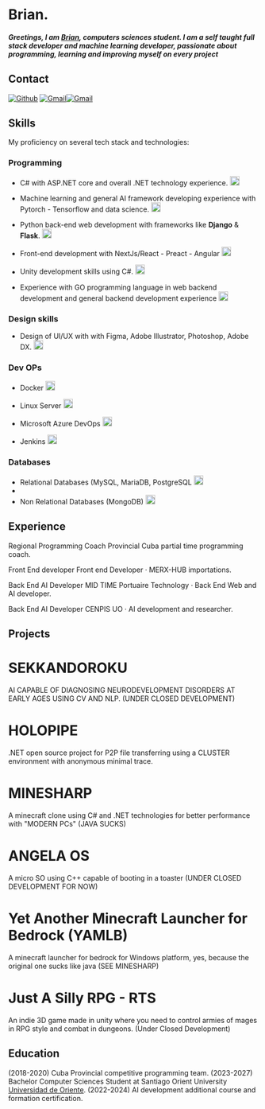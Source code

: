 # Brian.

##### Greetings, I am [Brian](https://github.com/VerianCS/), computers sciences student. I am a self taught full stack developer and machine learning developer, passionate about programming, learning and improving myself on every project

## Contact

[<img alt="Github" src="https://img.shields.io/badge/GitHub-%2312100E.svg?&style=for-the-badge&logo=Github&logoColor=white" />](https://github.com/VerianCS) [<img alt="Gmail" src="https://img.shields.io/badge/Gmail-D14836?style=for-the-badge&logo=gmail&logoColor=white" />](mailto:zafkiel023@gmail.com)[<img alt="Gmail" src="https://img.shields.io/badge/Telegram-%231DA1F2.svg?style=for-the-badge&logo=telegram&logoColor=white" />](https://t.me/Nvaeil)

## Skills

My proficiency on several tech stack and technologies:

### Programming

- C# with ASP.NET core and overall .NET technology experience. <img alt="Laravel" style="height:1.2rem" src="https://img.shields.io/static/v1?label=&message=Very Good&color=success" />

- Machine learning and general AI framework developing experience with Pytorch - Tensorflow and data science. <img alt="Laravel" style="height:1.2rem" src="https://img.shields.io/static/v1?label=&message=Very Good&color=success" />

- Python back-end web development with frameworks like **Django** & **Flask**. <img alt="Laravel" style="height:1.2rem" src="https://img.shields.io/static/v1?label=&message=Very Good&color=success" />


- Front-end development with NextJs/React - Preact - Angular <img alt="Laravel" style="height:1.2rem" src="https://img.shields.io/static/v1?label=&message=Very Good&color=success" />

- Unity development skills using C#. <img alt="Laravel" style="height:1.2rem" src="https://img.shields.io/static/v1?label=&message=Very Good&color=success" />

- Experience with GO programming language in web backend development and general backend development experience <img alt="Laravel" style="height:1.2rem" src="https://img.shields.io/static/v1?label=&message=Very Good&color=success" />


### Design skills

- Design of UI/UX with with Figma, Adobe Illustrator, Photoshop, Adobe DX. <img alt="Laravel" style="height:1.2rem" src="https://img.shields.io/static/v1?label=&message=Very Good&color=success" />

### Dev OPs

- Docker <img alt="git" style="height:1.2rem" src="https://img.shields.io/static/v1?label=&message=Normal&color=green" />

- Linux Server <img alt="git" style="height:1.2rem" src="https://img.shields.io/static/v1?label=&message=Excelent&color=sucess" />

- Microsoft Azure DevOps <img alt="git" style="height:1.2rem" src="https://img.shields.io/static/v1?label=&message=Excelent&color=sucess" />

- Jenkins <img alt="git" style="height:1.2rem" src="https://img.shields.io/static/v1?label=&message=Excelent&color=sucess" />


### Databases

- Relational Databases (MySQL, MariaDB, PostgreSQL <img alt="git" style="height:1.2rem" src="https://img.shields.io/static/v1?label=&message=Excelent&color=sucess" />
- 
- Non Relational Databases (MongoDB) <img alt="git" style="height:1.2rem" src="https://img.shields.io/static/v1?label=&message=Excelent&color=sucess" />

## Experience

Regional Programming Coach
Provincial Cuba partial time programming coach.

Front End developer
Front end Developer · MERX-HUB importations.

Back End AI Developer MID TIME
Portuaire Technology · Back End Web and AI developer. 

Back End AI Developer
CENPIS UO · AI development and researcher.

## Projects

# SEKKANDOROKU

AI CAPABLE OF DIAGNOSING NEURODEVELOPMENT DISORDERS AT EARLY AGES USING CV AND NLP. (UNDER CLOSED DEVELOPMENT)

# HOLOPIPE

.NET open source project for P2P file transferring using a CLUSTER environment with anonymous minimal trace.

# MINESHARP

A minecraft clone using C# and .NET technologies for better performance with "MODERN PCs" (JAVA SUCKS)

# ANGELA OS

A micro SO using C++ capable of booting in a toaster (UNDER CLOSED DEVELOPMENT FOR NOW)

# Yet Another Minecraft Launcher for Bedrock (YAMLB)

A minecraft launcher for bedrock for Windows platform, yes, because the original one sucks like java (SEE MINESHARP)

# Just A Silly RPG - RTS

An indie 3D game made in unity where you need to control armies of mages in RPG style and combat in dungeons. (Under Closed Development)


## Education
(2018-2020) Cuba Provincial competitive programming team. 
(2023-2027) Bachelor Computer Sciences Student at Santiago Orient University [Universidad de Oriente]((https://uo.edu.cu/)).
(2022-2024) AI development additional course and formation certification.




